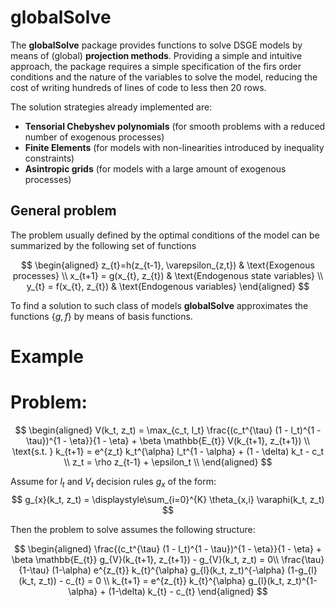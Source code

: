 # globalSolve

The **globalSolve** package provides functions to solve DSGE models by means of (global) __projection methods__. Providing a simple and intuitive approach, the package requires a simple specification of the firs order conditions and the nature of the variables to solve the model, reducing the cost of writing hundreds of lines of code to less then 20 rows.

The solution strategies already implemented are:
  - **Tensorial Chebyshev polynomials** (for smooth problems with a reduced number of exogenous processes)
  - **Finite Elements** (for models with non-linearities introduced by inequality constraints)
  - **Asintropic grids** (for models with a large amount of exogenous processes)

## General problem

The problem usually defined by the optimal conditions of the model can be summarized by the following set of functions

$$
\begin{aligned}
z_{t}=h(z_{t-1}, \varepsilon_{z,t}) & \text{Exogenous processes} \\
x_{t+1} = g(x_{t}, z_{t}) & \text{Endogenous state variables} \\
y_{t} = f(x_{t}, z_{t}) & \text{Endogenous variables} 
\end{aligned}
$$

To find a solution to such class of models **globalSolve** approximates the functions $\{g,f\}$ by means of basis functions.


# Example

# Problem:

$$
\begin{aligned}
V(k_t, z_t) = \max_{c_t, l_t} \frac{(c_t^{\tau} (1 - l_t)^{1 - \tau})^{1 - \eta}}{1 - \eta} + \beta \mathbb{E_{t}} V(k_{t+1}, z_{t+1}) \\
\text{s.t. } k_{t+1} = e^{z_t} k_t^{\alpha} l_t^{1 - \alpha} + (1 - \delta) k_t - c_t \\
z_t = \rho z_{t-1} + \epsilon_t \\
\end{aligned}
$$

Assume for $l_{t}$ and $V_{t}$ decision rules $g_{x}$ of the form:
$$
g_{x}(k_t, z_t) = \displaystyle\sum_{i=0}^{K} \theta_{x,i} \varaphi(k_t, z_t)
$$

Then the problem to solve assumes the following structure:

$$
\begin{aligned}
\frac{(c_t^{\tau} (1 - l_t)^{1 - \tau})^{1 - \eta}}{1 - \eta} + \beta \mathbb{E_{t}} g_{V}(k_{t+1}, z_{t+1}) - g_{V}(k_t, z_t) = 0\\
\frac{\tau}{1-\tau} (1-\alpha) e^{z_{t}} k_{t}^{\alpha} g_{l}(k_t, z_t)^{-\alpha} (1-g_{l}(k_t, z_t)) - c_{t} = 0 \\
k_{t+1} = e^{z_{t}} k_{t}^{\alpha} g_{l}(k_t, z_t)^{1-\alpha} + (1-\delta) k_{t} - c_{t}
\end{aligned}
$$

